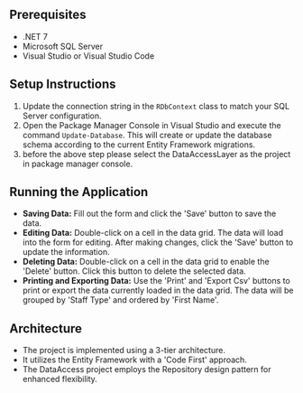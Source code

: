 
## Prerequisites
- .NET 7
- Microsoft SQL Server
- Visual Studio or Visual Studio Code

## Setup Instructions
1. Update the connection string in the `RDbContext` class to match your SQL Server configuration.
2. Open the Package Manager Console in Visual Studio and execute the command `Update-Database`. This will create or update the database schema according to the current Entity Framework migrations.
3. before the above step please select the DataAccessLayer as the project in package manager console.

## Running the Application
- **Saving Data:** Fill out the form and click the 'Save' button to save the data.
- **Editing Data:** Double-click on a cell in the data grid. The data will load into the form for editing. After making changes, click the 'Save' button to update the information.
- **Deleting Data:** Double-click on a cell in the data grid to enable the 'Delete' button. Click this button to delete the selected data.
- **Printing and Exporting Data:** Use the 'Print' and 'Export Csv' buttons to print or export the data currently loaded in the data grid. The data will be grouped by 'Staff Type' and ordered by 'First Name'.

## Architecture
- The project is implemented using a 3-tier architecture.
- It utilizes the Entity Framework with a 'Code First' approach.
- The DataAccess project employs the Repository design pattern for enhanced flexibility.
